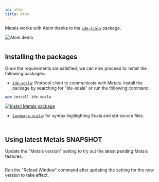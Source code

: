 ```yaml
---
id: atom
title: Atom
---
```


Metals works with Atom thanks to the
[`ide-scala`](https://atom.io/packages/ide-scala) package.

![Atom demo](https://i.imgur.com/xPn2ATM.gif)

```scala mdoc:requirements

```

## Installing the packages

Once the requirements are satisfied, we can now proceed to install the following packages:

- [`ide-scala`](https://atom.io/packages/ide-scala): Protocol client to communicate with Metals. Install the package by searching for "ide-scala" or run the following command.

```sh
apm install ide-scala
```

[![Install Metals package](https://img.shields.io/badge/metals-atom-brightgreen.png)](atom://settings-view/show-package?package=ide-scala)

- [`language-scala`](https://atom.io/packages/language-scala): for syntax highlighting Scala and sbt source files.

```scala mdoc:editor:atom

```

```scala mdoc:command-palette:atom

```

## Using latest Metals SNAPSHOT

Update the "Metals version" setting to try out the latest pending Metals
features.

```scala mdoc:releases

```

Run the "Reload Window" command after updating the setting for the new version
to take effect.

```scala mdoc:generic

```
